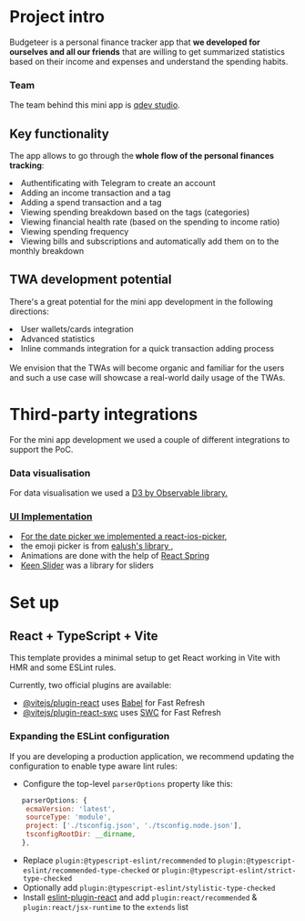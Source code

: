 # Project intro
Budgeteer is a personal finance tracker app that <b>we developed for ourselves and all our friends</b> that are willing to get summarized statistics based on their income and expenses and understand the spending habits. 

### Team 
The team behind this mini app is <a href="github.com/qpwedev"> qdev studio</a>. 

## Key functionality
The app allows to go through the<b> whole flow of the personal finances tracking</b>: <br>
<li> Authentificating with Telegram to create an account </li>
<li>Adding an income transaction and a tag</li>
<li>Adding a spend transaction and a tag</li>
<li>Viewing spending breakdown based on the tags (categories)</li>
<li>Viewing financial health rate (based on the spending to income ratio) </li>
<li>Viewing spending frequency </li>
<li>Viewing bills and subscriptions and automatically add them on to the monthly breakdown </li>

## TWA development potential
There's a great potential for the mini app development in the following directions:
<li>User wallets/cards integration</li>
<li>Advanced statistics</li>
<li>Inline commands integration for a quick transaction adding process</li>
<br>
We envision that the TWAs will become organic and familiar for the users and such a use case will showcase a real-world daily usage of the TWAs.

# Third-party integrations 
For the mini app development we used a couple of different integrations to support the PoC.

### Data visualisation
For data visualisation we used a <a href="https://d3js.org/"> D3 by Observable library.

### UI Implementation
<li>For the date picker we implemented a react-ios-picker</a>, </li>
<li>the emoji picker is from <a href="https://github.com/ealush/emoji-picker-react"> ealush's library </a>, </li>
<li> Animations are done with the help of <a href="https://www.react-spring.dev/"> React Spring</a></li>
<li><a href="https://keen-slider.io/">Keen Slider</a> was a library for sliders</li>

# Set up
## React + TypeScript + Vite

This template provides a minimal setup to get React working in Vite with HMR and some ESLint rules.

Currently, two official plugins are available:

- [@vitejs/plugin-react](https://github.com/vitejs/vite-plugin-react/blob/main/packages/plugin-react/README.md) uses [Babel](https://babeljs.io/) for Fast Refresh
- [@vitejs/plugin-react-swc](https://github.com/vitejs/vite-plugin-react-swc) uses [SWC](https://swc.rs/) for Fast Refresh

### Expanding the ESLint configuration

If you are developing a production application, we recommend updating the configuration to enable type aware lint rules:

- Configure the top-level `parserOptions` property like this:

```js
   parserOptions: {
    ecmaVersion: 'latest',
    sourceType: 'module',
    project: ['./tsconfig.json', './tsconfig.node.json'],
    tsconfigRootDir: __dirname,
   },
```

- Replace `plugin:@typescript-eslint/recommended` to `plugin:@typescript-eslint/recommended-type-checked` or `plugin:@typescript-eslint/strict-type-checked`
- Optionally add `plugin:@typescript-eslint/stylistic-type-checked`
- Install [eslint-plugin-react](https://github.com/jsx-eslint/eslint-plugin-react) and add `plugin:react/recommended` & `plugin:react/jsx-runtime` to the `extends` list
